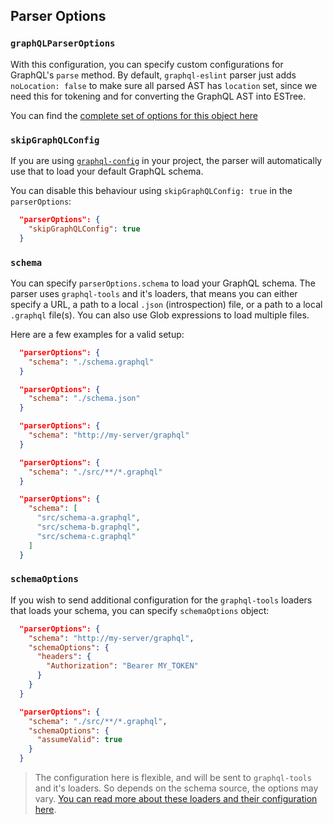 ## Parser Options

### `graphQLParserOptions`

With this configuration, you can specify custom configurations for GraphQL's `parse` method. By default, `graphql-eslint` parser just adds `noLocation: false` to make sure all parsed AST has `location` set, since we need this for tokening and for converting the GraphQL AST into ESTree.

You can find the [complete set of options for this object here](https://github.com/graphql/graphql-js/blob/master/src/language/parser.d.ts#L7)

### `skipGraphQLConfig`

If you are using [`graphql-config`](https://graphql-config.com/) in your project, the parser will automatically use that to load your default GraphQL schema.

You can disable this behaviour using `skipGraphQLConfig: true` in the `parserOptions`:

```json
  "parserOptions": {
    "skipGraphQLConfig": true
  }
```

### `schema`

You can specify `parserOptions.schema` to load your GraphQL schema. The parser uses `graphql-tools` and it's loaders, that means you can either specify a URL, a path to a local `.json` (introspection) file, or a path to a local `.graphql` file(s). You can also use Glob expressions to load multiple files.

Here are a few examples for a valid setup:

```json
  "parserOptions": {
    "schema": "./schema.graphql"
  }
```

```json
  "parserOptions": {
    "schema": "./schema.json"
  }
```

```json
  "parserOptions": {
    "schema": "http://my-server/graphql"
  }
```

```json
  "parserOptions": {
    "schema": "./src/**/*.graphql"
  }
```

```json
  "parserOptions": {
    "schema": [
      "src/schema-a.graphql",
      "src/schema-b.graphql",
      "src/schema-c.graphql"
    ]
  }
```

### `schemaOptions`

If you wish to send additional configuration for the `graphql-tools` loaders that loads your schema, you can specify `schemaOptions` object:

```json
  "parserOptions": {
    "schema": "http://my-server/graphql",
    "schemaOptions": {
      "headers": {
        "Authorization": "Bearer MY_TOKEN"
      }
    }
  }
```

```json
  "parserOptions": {
    "schema": "./src/**/*.graphql",
    "schemaOptions": {
      "assumeValid": true
    }
  }
```

> The configuration here is flexible, and will be sent to `graphql-tools` and it's loaders. So depends on the schema source, the options may vary. [You can read more about these loaders and their configuration here](https://www.graphql-tools.com/docs/api/interfaces/_loaders_graphql_file_src_index_.graphqlfileloaderoptions).
